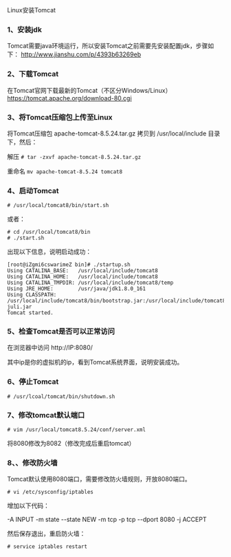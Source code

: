 Linux安装Tomcat

### 1、安装jdk
Tomcat需要java环境运行，所以安装Tomcat之前需要先安装配置jdk，步骤如下：
http://www.jianshu.com/p/4393b63269eb

### 2、下载Tomcat
在Tomcat官网下载最新的Tomcat（不区分Windows/Linux） https://tomcat.apache.org/download-80.cgi

### 3、将Tomcat压缩包上传至Linux
将Tomcat压缩包 apache-tomcat-8.5.24.tar.gz  拷贝到 /usr/local/include 目录下，然后：

解压 `# tar -zxvf apache-tomcat-8.5.24.tar.gz`

重命名 `mv apache-tomcat-8.5.24 tomcat8`

### 4、启动Tomcat
`# /usr/local/tomcat8/bin/start.sh`

或者：

```
# cd /usr/local/tomcat8/bin
# ./start.sh
```

出现以下信息，说明启动成功：
```
[root@iZgmi6cswarimeZ bin]# ./startup.sh
Using CATALINA_BASE:   /usr/local/include/tomcat8
Using CATALINA_HOME:   /usr/local/include/tomcat8
Using CATALINA_TMPDIR: /usr/local/include/tomcat8/temp
Using JRE_HOME:        /usr/java/jdk1.8.0_161
Using CLASSPATH:       /usr/local/include/tomcat8/bin/bootstrap.jar:/usr/local/include/tomcat8/bin/tomcat-juli.jar
Tomcat started.
```

### 5、检查Tomcat是否可以正常访问

在浏览器中访问 http://IP:8080/

其中ip是你的虚拟机的ip，看到Tomcat系统界面，说明安装成功。

### 6、停止Tomcat
`# /usr/lcoal/tomcat/bin/shutdown.sh`

### 7、修改tomcat默认端口
`# vim /usr/local/tomcat8.5.24/conf/server.xml`

将8080修改为8082（修改完成后重启tomcat）

### 8、、修改防火墙

Tomcat默认使用8080端口，需要修改防火墙规则，开放8080端口。

`# vi /etc/sysconfig/iptables`

增加以下代码：

-A INPUT -m state --state NEW -m tcp -p tcp --dport 8080 -j ACCEPT

然后保存退出，重启防火墙：

`# service iptables restart`
